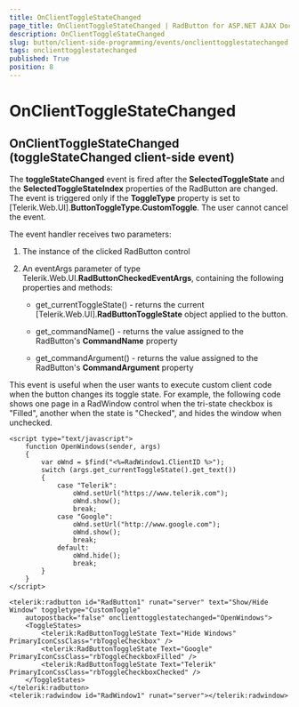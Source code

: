 ```yaml
---
title: OnClientToggleStateChanged
page_title: OnClientToggleStateChanged | RadButton for ASP.NET AJAX Documentation
description: OnClientToggleStateChanged
slug: button/client-side-programming/events/onclienttogglestatechanged
tags: onclienttogglestatechanged
published: True
position: 8
---
```


# OnClientToggleStateChanged

## OnClientToggleStateChanged (toggleStateChanged client-side event)

The **toggleStateChanged** event is fired after the **SelectedToggleState** and the **SelectedToggleStateIndex** properties of the RadButton are changed. The event is triggered only if the **ToggleType** property is set to [Telerik.Web.UI].**ButtonToggleType.CustomToggle**. The user cannot cancel the event.

The event handler receives two parameters:

1. The instance of the clicked RadButton control

1. An eventArgs parameter of type Telerik.Web.UI.**RadButtonCheckedEventArgs**, containing the following properties and methods:

	* get_currentToggleState() - returns the current [Telerik.Web.UI].**RadButtonToggleState** object applied to the button.

	* get_commandName() - returns the value assigned to the RadButton's **CommandName** property

	* get_commandArgument() - returns the value assigned to the RadButton's **CommandArgument** property

This event is useful when the user wants to execute custom client code when the button changes its toggle state. For example, the following code shows one page in a RadWindow control when the tri-state checkbox is "Filled", another when the state is "Checked", and hides the window when unchecked.

````ASP.NET
<script type="text/javascript">
	function OpenWindows(sender, args)
	{
		var oWnd = $find("<%=RadWindow1.ClientID %>");
		switch (args.get_currentToggleState().get_text())
		{
			case "Telerik":
				oWnd.setUrl("https://www.telerik.com");
				oWnd.show();
				break;
			case "Google":
				oWnd.setUrl("http://www.google.com");
				oWnd.show();
				break;
			default:
				oWnd.hide();
				break;
		}
	}
</script>

<telerik:radbutton id="RadButton1" runat="server" text="Show/Hide Window" toggletype="CustomToggle"
	autopostback="false" onclienttogglestatechanged="OpenWindows">
	<ToggleStates>
		<telerik:RadButtonToggleState Text="Hide Windows" PrimaryIconCssClass="rbToggleCheckbox" />
		<telerik:RadButtonToggleState Text="Google" PrimaryIconCssClass="rbToggleCheckboxFilled" />
		<telerik:RadButtonToggleState Text="Telerik" PrimaryIconCssClass="rbToggleCheckboxChecked" />
	</ToggleStates>
</telerik:radbutton>
<telerik:radwindow id="RadWindow1" runat="server"></telerik:radwindow>
````


